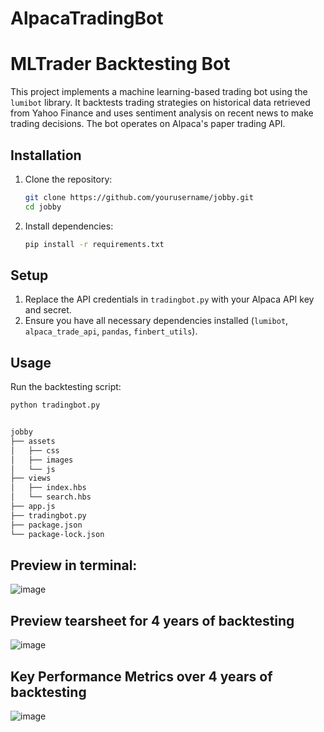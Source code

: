 # AlpacaTradingBot

# MLTrader Backtesting Bot

This project implements a machine learning-based trading bot using the `lumibot` library. It backtests trading strategies on historical data retrieved from Yahoo Finance and uses sentiment analysis on recent news to make trading decisions. The bot operates on Alpaca's paper trading API.

## Installation

1. Clone the repository:
    ```sh
    git clone https://github.com/yourusername/jobby.git
    cd jobby
    ```

2. Install dependencies:
    ```sh
    pip install -r requirements.txt
    ```

## Setup

1. Replace the API credentials in `tradingbot.py` with your Alpaca API key and secret.
2. Ensure you have all necessary dependencies installed (`lumibot`, `alpaca_trade_api`, `pandas`, `finbert_utils`).

## Usage

Run the backtesting script:
```sh
python tradingbot.py


jobby
├── assets
│   ├── css
│   ├── images
│   └── js
├── views
│   ├── index.hbs
│   └── search.hbs
├── app.js
├── tradingbot.py
├── package.json
└── package-lock.json
```


## Preview in terminal:
![image](https://github.com/user-attachments/assets/2f96236b-fc4f-4c26-a4cb-0ad23aa153ad)

## Preview tearsheet for 4 years of backtesting
![image](https://github.com/user-attachments/assets/528dd54f-4fd8-4648-90ad-bb025a6f89e0)

## Key Performance Metrics over 4 years of backtesting
![image](https://github.com/user-attachments/assets/466a207e-2613-4c8a-ba94-4d5f91993482)

